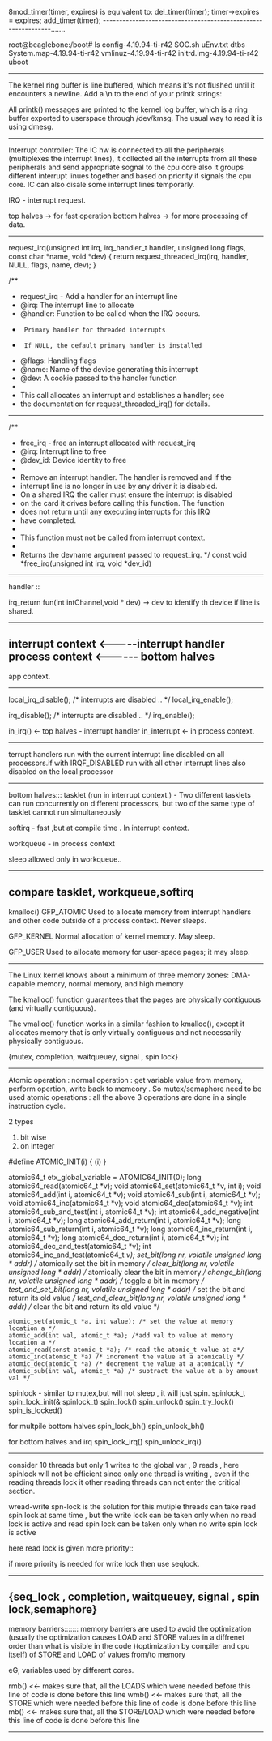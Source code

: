 8mod_timer(timer, expires) is equivalent to:
del_timer(timer);
timer->expires = expires;
add_timer(timer);
--------------------------------------------------------------.......

root@beaglebone:/boot# ls
config-4.19.94-ti-r42      SOC.sh                     uEnv.txt
dtbs                       System.map-4.19.94-ti-r42  vmlinuz-4.19.94-ti-r42
initrd.img-4.19.94-ti-r42  uboot


----------------------------------------------------------------------------------

The kernel ring buffer is line buffered, which means it's not flushed until it encounters a newline. Add a \n to the end of your printk strings:

All printk() messages are printed to the kernel log buffer, which is a ring buffer exported to userspace through /dev/kmsg. The usual way to read it is using dmesg.

------------------------------------------------------------------------------
Interrupt controller:
The IC hw is connected to all the peripherals (multiplexes the interrupt lines), it collected all the interrupts from all these peripherals and send appropriate sognal to the cpu core
also it groups different interrupt linues together and based on priority it signals the cpu core.
IC can also disale some interrupt lines temporarly.

IRQ - interrupt request.

top halves  -> for fast operation
bottom halves -> for more processing of data.

-------------------------------------------------------------------------------

request_irq(unsigned int irq, irq_handler_t handler, unsigned long flags,
	    const char *name, void *dev)
{
	return request_threaded_irq(irq, handler, NULL, flags, name, dev);
}


/**
 * request_irq - Add a handler for an interrupt line
 * @irq:	The interrupt line to allocate
 * @handler:	Function to be called when the IRQ occurs.
 *		Primary handler for threaded interrupts
 *		If NULL, the default primary handler is installed
 * @flags:	Handling flags
 * @name:	Name of the device generating this interrupt
 * @dev:	A cookie passed to the handler function
 *
 * This call allocates an interrupt and establishes a handler; see
 * the documentation for request_threaded_irq() for details.


--------------------------------------------------------------------------------
/**
 *	free_irq - free an interrupt allocated with request_irq
 *	@irq: Interrupt line to free
 *	@dev_id: Device identity to free
 *
 *	Remove an interrupt handler. The handler is removed and if the
 *	interrupt line is no longer in use by any driver it is disabled.
 *	On a shared IRQ the caller must ensure the interrupt is disabled
 *	on the card it drives before calling this function. The function
 *	does not return until any executing interrupts for this IRQ
 *	have completed.
 *
 *	This function must not be called from interrupt context.
 *
 *	Returns the devname argument passed to request_irq.
 */
const void *free_irq(unsigned int irq, void *dev_id)

--------------------------------------------------------------------------------
handler ::

irq_return fun(int intChannel,void * dev) -> dev to identify th device if line is shared.

--------------------------------------------------------------------------------
interrupt context <-----interrupt handler
process context <------ bottom halves
---
app context.

--------------------------------------------------------------------------------
local_irq_disable();
/* interrupts are disabled .. */
local_irq_enable();

irq_disable();
/* interrupts are disabled .. */
irq_enable();

in_irq() <- top halves -  interrupt handler
in_interrupt <- in process context.

-------------------------------------------------------------------------------------
terrupt handlers run with the current interrupt line disabled on all processors.if  with IRQF_DISABLED run with all other interrupt lines also disabled on the local processor

-------------------------------------------------------------------------------------
bottom halves:::
tasklet (run in interrupt context.) - Two different tasklets can run concurrently on different processors, but two of the same type of tasklet cannot run simultaneously

softirq - fast ,but at compile time . In interrupt context.

workqueue - in process context 

sleep allowed only in workqueue..

---------------------------------------------------------------------------------------
compare tasklet, workqueue,softirq
---------------------------------------------------------------------------------------
kmalloc()
GFP_ATOMIC
Used to allocate memory from interrupt handlers and other code outside of a process context. Never sleeps.

GFP_KERNEL
Normal allocation of kernel memory. May sleep.

GFP_USER
Used to allocate memory for user-space pages; it may sleep.

-----------------------------------------------------------------------------------------------------
The Linux kernel knows about a minimum of three memory zones: DMA-capable memory, normal memory, and high memory

The kmalloc() function guarantees that the pages are physically contiguous (and virtually contiguous).

The vmalloc() function works in a similar fashion to kmalloc(), except it allocates memory that is only virtually contiguous and not necessarily physically contiguous.

{mutex, completion, waitqueuey, signal , spin lock}

________________________________________________________________________

Atomic operation  :
normal operation  : get variable value from memory, perform opertion, write back to memeory . So mutex/semaphore need to be used
atomic operations : all the above 3 operations are done in a single instruction cycle.

2 types
1) bit wise
2) on integer 

#define ATOMIC_INIT(i) { (i) }


atomic64_t etx_global_variable = ATOMIC64_INIT(0);
long atomic64_read(atomic64_t *v);
void atomic64_set(atomic64_t *v, int i);
void atomic64_add(int i, atomic64_t *v);
void atomic64_sub(int i, atomic64_t *v);
void atomic64_inc(atomic64_t *v);
void atomic64_dec(atomic64_t *v);
int atomic64_sub_and_test(int i, atomic64_t *v);
int atomic64_add_negative(int i, atomic64_t *v);
long atomic64_add_return(int i, atomic64_t *v);
long atomic64_sub_return(int i, atomic64_t *v);
long atomic64_inc_return(int i, atomic64_t *v);
long atomic64_dec_return(int i, atomic64_t *v);
int atomic64_dec_and_test(atomic64_t *v);
int atomic64_inc_and_test(atomic64_t *v);
set_bit(long nr, volatile unsigned long * addr) /* atomically set the bit in memory */
clear_bit(long nr, volatile unsigned long * addr) /* atomically clear the bit in memory */
change_bit(long nr, volatile unsigned long * addr) /*  toggle a bit in memory */
test_and_set_bit(long nr, volatile unsigned long * addr) /* set the bit and return its old value */
test_and_clear_bit(long nr, volatile unsigned long * addr) /* clear the bit and return its old value */


    atomic_set(atomic_t *a, int value); /* set the value at memory location a */ 
    atomic_add(int val, atomic_t *a); /*add val to value at memory location a */
    atomic_read(const atomic_t *a); /* read the atomic_t value at a*/
    atomic_inc(atomic_t *a) /* increment the value at a atomically */
    atomic_dec(atomic_t *a) /* decrement the value at a atomically */
    atomic_sub(int val, atomic_t *a) /* subtract the value at a by amount val */ 



spinlock - similar to mutex,but will not sleep , it will just spin.
spinlock_t
spin_lock_init(& spinlock_t)
spin_lock()
spin_unlock()
spin_try_lock()
spin_is_locked()

for multpile bottom halves
spin_lock_bh()
spin_unlock_bh()


for  bottom halves and irq
spin_lock_irq()
spin_unlock_irq()

------------------------
consider 10 threads but only 1 writes to the global var , 9 reads , here spinlock will not be efficient since only one thread is writing , even if the reading threads lock it other reading threads can not enter the critical section.

wread-write spn-lock is the solution for this 
mutiple threads can take read spin lock at same time , but the write lock can be taken only when no read lock is active and read spin lock can be taken only when no write spin lock is active 


here read lock is given more priority::

if more priority is needed for write lock then use seqlock.

------------------------------------------
{seq_lock  , completion, waitqueuey, signal , spin lock,semaphore}
------------------------------------------
memory barriers:::::::  memory barriers are used to avoid the optimization (usually the optimization causes LOAD and STORE values in a diffrenet order than what is visible in the code )(optimization by compiler and cpu itself) of STORE and LOAD of values from/to memory

eG; variables used by different cores.

rmb() <<- makes sure that, all the LOADS which were needed before this line of code is done before this line 
wmb() <<- makes sure that, all the STORE which were needed before this line of code is done before this line 
mb()  <<- makes sure that, all the STORE/LOAD which were needed before this line of code is done before this line 

-----------------------------------------------


